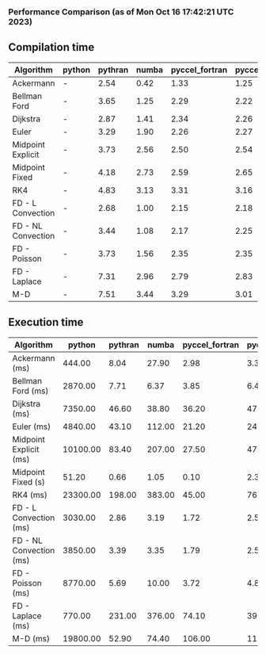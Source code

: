 ### Performance Comparison (as of Mon Oct 16 17:42:21 UTC 2023)
## Compilation time
Algorithm                 | python                    | pythran                   | numba                     | pyccel_fortran            | pyccel_c                 
------------------------- | ------------------------- | ------------------------- | ------------------------- | ------------------------- | -------------------------
Ackermann                 | -                         | 2.54                      | 0.42                      | 1.33                      | 1.25                     
Bellman Ford              | -                         | 3.65                      | 1.25                      | 2.29                      | 2.22                     
Dijkstra                  | -                         | 2.87                      | 1.41                      | 2.34                      | 2.26                     
Euler                     | -                         | 3.29                      | 1.90                      | 2.26                      | 2.27                     
Midpoint Explicit         | -                         | 3.73                      | 2.56                      | 2.50                      | 2.54                     
Midpoint Fixed            | -                         | 4.18                      | 2.73                      | 2.59                      | 2.65                     
RK4                       | -                         | 4.83                      | 3.13                      | 3.31                      | 3.16                     
FD - L Convection         | -                         | 2.68                      | 1.00                      | 2.15                      | 2.18                     
FD - NL Convection        | -                         | 3.44                      | 1.08                      | 2.17                      | 2.25                     
FD - Poisson              | -                         | 3.73                      | 1.56                      | 2.35                      | 2.35                     
FD - Laplace              | -                         | 7.31                      | 2.96                      | 2.79                      | 2.83                     
M-D                       | -                         | 7.51                      | 3.44                      | 3.29                      | 3.01                     

## Execution time
Algorithm                 | python                    | pythran                   | numba                     | pyccel_fortran            | pyccel_c                 
------------------------- | ------------------------- | ------------------------- | ------------------------- | ------------------------- | -------------------------
Ackermann (ms)            | 444.00                    | 8.04                      | 27.90                     | 2.98                      | 3.30                     
Bellman Ford (ms)         | 2870.00                   | 7.71                      | 6.37                      | 3.85                      | 6.49                     
Dijkstra (ms)             | 7350.00                   | 46.60                     | 38.80                     | 36.20                     | 47.70                    
Euler (ms)                | 4840.00                   | 43.10                     | 112.00                    | 21.20                     | 240.00                   
Midpoint Explicit (ms)    | 10100.00                  | 83.40                     | 207.00                    | 27.50                     | 474.00                   
Midpoint Fixed (s)        | 51.20                     | 0.66                      | 1.05                      | 0.10                      | 2.39                     
RK4 (ms)                  | 23300.00                  | 198.00                    | 383.00                    | 45.00                     | 767.00                   
FD - L Convection (ms)    | 3030.00                   | 2.86                      | 3.19                      | 1.72                      | 2.50                     
FD - NL Convection (ms)   | 3850.00                   | 3.39                      | 3.35                      | 1.79                      | 2.58                     
FD - Poisson (ms)         | 8770.00                   | 5.69                      | 10.00                     | 3.72                      | 4.89                     
FD - Laplace (ms)         | 770.00                    | 231.00                    | 376.00                    | 74.10                     | 395.00                   
M-D (ms)                  | 19800.00                  | 52.90                     | 74.40                     | 106.00                    | 110.00                   
